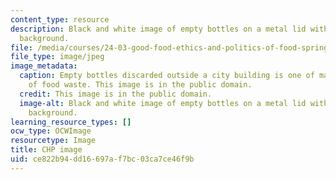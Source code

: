 ```yaml
---
content_type: resource
description: Black and white image of empty bottles on a metal lid with a concrete
  background.
file: /media/courses/24-03-good-food-ethics-and-politics-of-food-spring-2017/ce822b94dd16697af7bc03ca7ce46f9b_24-03_chp.jpg
file_type: image/jpeg
image_metadata:
  caption: Empty bottles discarded outside a city building is one of many examples
    of food waste. This image is in the public domain.
  credit: This image is in the public domain.
  image-alt: Black and white image of empty bottles on a metal lid with a concrete
    background.
learning_resource_types: []
ocw_type: OCWImage
resourcetype: Image
title: CHP image
uid: ce822b94-dd16-697a-f7bc-03ca7ce46f9b
---
```

